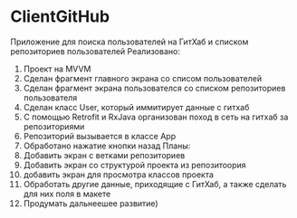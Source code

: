 # ClientGitHub
Приложение для поиска пользователей на ГитХаб и списком репозиториев пользователей
Реализовано:
1) Проект на MVVM
2) Сделан фрагмент главного экрана со списом пользователей
3) Сделан фрагмент экрана пользователся со списком репозиториев пользователя
4) Сделан класс User, который иммитирует данные с гитхаб
5) С помощью Retrofit и RxJava организован поход в сеть на гитхаб за репозиториями
6) Репозиторий вызывается в классе App
7) Обработано нажатие кнопки назад
Планы:
1) Добавить экран с ветками репозиториев
2) Добавить экран со структурой проекта из репозитоория
3) добавить экран для просмотра классов проекта
4) Обработать другие данные, приходящие с ГитХаб, а также сделать для них поля в макете 
5) Продумать дальнеешее развитие)
